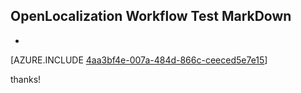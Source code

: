 ## OpenLocalization Workflow Test MarkDown
* 

[AZURE.INCLUDE [4aa3bf4e-007a-484d-866c-ceeced5e7e15](calleeMd1.md)]

 
thanks!
